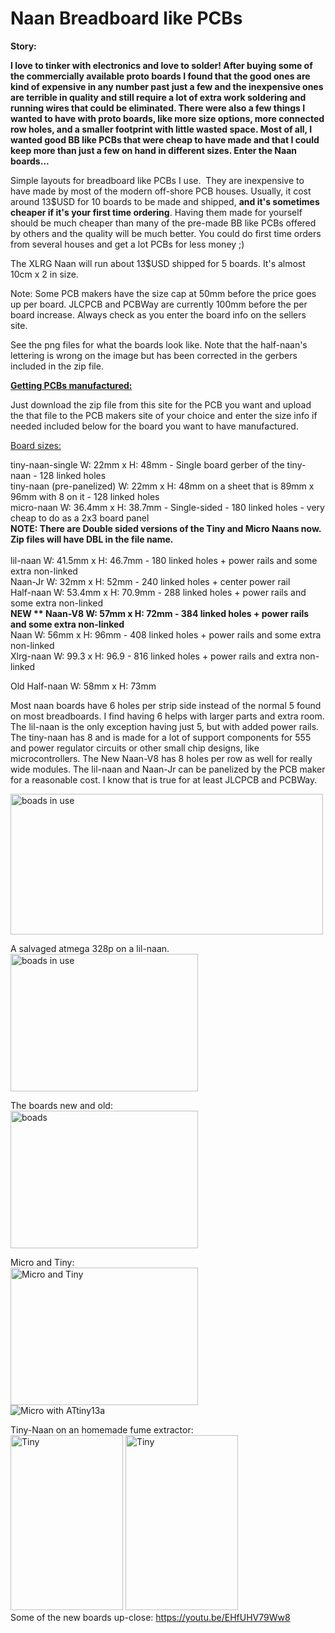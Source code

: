 # Naan Breadboard like PCBs
<b>Story:<br>

I love to tinker with electronics and love to solder!  After buying some of the commercially available proto boards I found that the good ones are kind of expensive in any number past just a few and the inexpensive ones are terrible in quality and still require a lot of extra work soldering and running wires that could be eliminated.  There were also a few things I wanted to have with proto boards, like more size options, more connected row holes, and a smaller footprint with little wasted space. Most of all, I wanted good BB like PCBs that were cheap to have made and that I could keep more than just a few on hand in different sizes.  Enter the Naan boards...</b><br>

Simple layouts for breadboard like PCBs I use.  They are inexpensive to have made by most of the modern off-shore PCB houses. 
Usually, it cost around 13$USD for 10 boards to be made and shipped, <b>and it's sometimes cheaper if it's your first time ordering</b>. Having them made for yourself should be much cheaper than many of the pre-made BB like PCBs offered by others and the quality will be much better. You could do first time orders from several houses and get a lot PCBs for less money ;)

The XLRG Naan will run about 13$USD shipped for 5 boards.  It's almost 10cm x 2 in size. 

Note: Some PCB makers have the size cap at 50mm before the price goes up per board. JLCPCB and PCBWay are currently 100mm before the per board increase. Always check as you enter the board info on the sellers site.

See the png files for what the boards look like. Note that the half-naan's lettering is wrong on the image but has been corrected in the gerbers included in the zip file.
<br>

<u><b>Getting PCBs manufactured:</b></u><br>

Just download the zip file from this site for the PCB you want and upload the that file to the PCB makers site of your choice and enter the size info if needed included below for the board you want to have manufactured.

<u>Board sizes:</u>

tiny-naan-single  W: 22mm   x H: 48mm - Single board gerber of the tiny-naan - 128 linked holes<br>
tiny-naan (pre-panelized)  W: 22mm   x H: 48mm on a sheet that is 89mm x 96mm with 8 on it - 128 linked holes<br>
micro-naan W: 36.4mm x H: 38.7mm - Single-sided - 180 linked holes - very cheap to do as a 2x3 board panel<br>
<b>NOTE: There are Double sided versions of the Tiny and Micro Naans now.  Zip files will have DBL in the file name.</b><br><br>
lil-naan   W: 41.5mm x H: 46.7mm - 180 linked holes + power rails and some extra non-linked<br>
Naan-Jr    W: 32mm x H: 52mm -     240 linked holes + center power rail<br>
Half-naan  W: 53.4mm x H: 70.9mm - 288 linked holes + power rails and some extra non-linked<br>
<b> NEW ** Naan-V8 W: 57mm x H: 72mm - 384 linked holes + power rails and some extra non-linked<br></b>
Naan       W: 56mm   x H: 96mm   - 408 linked holes + power rails and some extra non-linked<br>
Xlrg-naan  W: 99.3   x H: 96.9   - 816 linked holes + power rails and extra non-linked<br>

Old Half-naan W: 58mm x H: 73mm <br>

Most naan boards have 6 holes per strip side instead of the normal 5 found on most breadboards. I find having 6 helps with larger parts and extra room. The lil-naan is the only exception having just 5, but with added power rails. The tiny-naan has 8 and is made for a lot of support components for 555 and power regulator circuits or other small chip designs, like microcontrollers.  The New Naan-V8 has 8 holes per row as well for really wide modules. The lil-naan and Naan-Jr can be panelized by the PCB maker for a reasonable cost. I know that is true for at least JLCPCB and PCBWay.<br>

<img src="https://github.com/jscottb/pcbs/blob/master/Naan-Boards/img/naans-in-use.jpg" alt="boads in use" height="225" width="500">

A salvaged atmega 328p on a lil-naan. <br>
<img src="https://github.com/jscottb/pcbs/blob/master/Naan-Boards/img/lil-328p.jpg" alt="boads in use" height="220" width="300">

The boards new and old:<br>
<img src="https://github.com/jscottb/pcbs/blob/master/Naan-Boards/img/newboards.jpg" alt="boads" height="220" width="300">

Micro and Tiny:<br>
<img src="https://github.com/jscottb/pcbs/blob/master/Naan-Boards/img/micro_and_tiny.jpg" alt="Micro and Tiny" height="220" width="300"><br>
<img src="https://github.com/jscottb/pcbs/blob/master/Naan-Boards/img/attiny13a_on_micro_naan.png" alt="Micro with ATtiny13a">
          
Tiny-Naan on an homemade fume extractor:<br>
<img src="https://github.com/jscottb/pcbs/blob/master/Naan-Boards/img/tiny-naan_inu_1.jpg" alt="Tiny" height="280" width="180">
<img src="https://github.com/jscottb/pcbs/blob/master/Naan-Boards/img/tiny-naan_inu_2.jpg" alt="Tiny" height="280" width="180"><br>
Some of the new boards up-close: 
https://youtu.be/EHfUHV79Ww8


